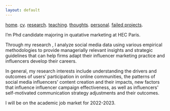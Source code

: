 ```yaml
---
layout: default
---
```


[home](./). [cv](./assets/files/CV.pdf). [research](./research.md). [teaching](./teaching.md). [thoughts](./thought.md). [personal](./hobby.md). [failed projects](./failed.md).

I’m Phd candidate majoring in quatative marketing at HEC Paris. 

Through my research , I analyze social media data using various empirical methodologies to provide managerially relevant insights and strategic guidelines that can help firms adapt their influencer marketing practice and influencers develop their careers.

In general, my research interests include understanding the drivers and outcomes of users’ participation in online communities, the patterns of social media influencers' content creation and their impacts, new factors that influence influencer campaign effectiveness, as well as influencers' self-motivated communication strategy adjustments and their outcomes.    

I will be on the academic job market for 2022-2023.

<!--

-->
